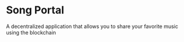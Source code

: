 # Song Portal 

 A decentralized application that allows you to share your favorite music using the blockchain
